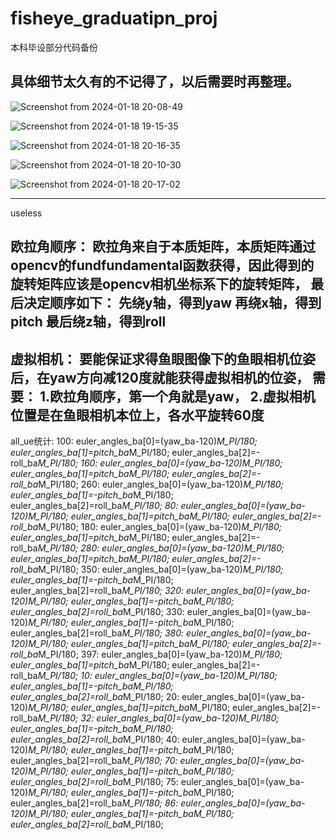 # fisheye_graduatipn_proj
本科毕设部分代码备份

具体细节太久有的不记得了，以后需要时再整理。
---
![Screenshot from 2024-01-18 20-08-49](https://github.com/HLkyss/fisheye_graduatipn_proj/assets/69629475/3fb7a41f-04a4-4f22-a1c6-fc586207a2a7)

![Screenshot from 2024-01-18 19-15-35](https://github.com/HLkyss/fisheye_graduatipn_proj/assets/69629475/808ef662-21ec-4908-8c1d-6dda0db4e774)

![Screenshot from 2024-01-18 20-16-35](https://github.com/HLkyss/fisheye_graduatipn_proj/assets/69629475/076a458b-6a19-4860-a8e9-b47fcf712c4d)

![Screenshot from 2024-01-18 20-10-30](https://github.com/HLkyss/fisheye_graduatipn_proj/assets/69629475/ee491bf7-55f0-4525-9404-19ae4cc009e7)

![Screenshot from 2024-01-18 20-17-02](https://github.com/HLkyss/fisheye_graduatipn_proj/assets/69629475/f5f3128b-cd08-452b-bb08-22ae45aa053d)

---
useless


欧拉角顺序：
欧拉角来自于本质矩阵，本质矩阵通过opencv的fundfundamental函数获得，因此得到的旋转矩阵应该是opencv相机坐标系下的旋转矩阵，
最后决定顺序如下：
先绕y轴，得到yaw
再绕x轴，得到pitch
最后绕z轴，得到roll
-----------------------------------------
虚拟相机：
要能保证求得鱼眼图像下的鱼眼相机位姿后，在yaw方向减120度就能获得虚拟相机的位姿，
需要：
1.欧拉角顺序，第一个角就是yaw，
2.虚拟相机位置是在鱼眼相机本位上，各水平旋转60度
-----------------------------------------
all_ue统计:
100:
    euler_angles_ba[0]=(yaw_ba-120)*M_PI/180;
    euler_angles_ba[1]=pitch_ba*M_PI/180;
    euler_angles_ba[2]=-roll_ba*M_PI/180;
160:
    euler_angles_ba[0]=(yaw_ba-120)*M_PI/180;
    euler_angles_ba[1]=pitch_ba*M_PI/180;
    euler_angles_ba[2]=-roll_ba*M_PI/180;
260:
    euler_angles_ba[0]=(yaw_ba-120)*M_PI/180;
    euler_angles_ba[1]=-pitch_ba*M_PI/180;
    euler_angles_ba[2]=roll_ba*M_PI/180;
80:
    euler_angles_ba[0]=(yaw_ba-120)*M_PI/180;
    euler_angles_ba[1]=pitch_ba*M_PI/180;
    euler_angles_ba[2]=-roll_ba*M_PI/180;
180:
    euler_angles_ba[0]=(yaw_ba-120)*M_PI/180;
    euler_angles_ba[1]=pitch_ba*M_PI/180;
    euler_angles_ba[2]=-roll_ba*M_PI/180;
280:
    euler_angles_ba[0]=(yaw_ba-120)*M_PI/180;
    euler_angles_ba[1]=pitch_ba*M_PI/180;
    euler_angles_ba[2]=-roll_ba*M_PI/180;
350:
    euler_angles_ba[0]=(yaw_ba-120)*M_PI/180;
    euler_angles_ba[1]=-pitch_ba*M_PI/180;
    euler_angles_ba[2]=roll_ba*M_PI/180;
320:
    euler_angles_ba[0]=(yaw_ba-120)*M_PI/180;
    euler_angles_ba[1]=-pitch_ba*M_PI/180;
    euler_angles_ba[2]=roll_ba*M_PI/180;
330:
    euler_angles_ba[0]=(yaw_ba-120)*M_PI/180;
    euler_angles_ba[1]=-pitch_ba*M_PI/180;
    euler_angles_ba[2]=roll_ba*M_PI/180;
380:
    euler_angles_ba[0]=(yaw_ba-120)*M_PI/180;
    euler_angles_ba[1]=pitch_ba*M_PI/180;
    euler_angles_ba[2]=-roll_ba*M_PI/180;
397:
    euler_angles_ba[0]=(yaw_ba-120)*M_PI/180;
    euler_angles_ba[1]=pitch_ba*M_PI/180;
    euler_angles_ba[2]=-roll_ba*M_PI/180;
10:
    euler_angles_ba[0]=(yaw_ba-120)*M_PI/180;
    euler_angles_ba[1]=-pitch_ba*M_PI/180;
    euler_angles_ba[2]=roll_ba*M_PI/180;
20:
    euler_angles_ba[0]=(yaw_ba-120)*M_PI/180;
    euler_angles_ba[1]=pitch_ba*M_PI/180;
    euler_angles_ba[2]=-roll_ba*M_PI/180;
32:
    euler_angles_ba[0]=(yaw_ba-120)*M_PI/180;
    euler_angles_ba[1]=-pitch_ba*M_PI/180;
    euler_angles_ba[2]=roll_ba*M_PI/180;
40:
    euler_angles_ba[0]=(yaw_ba-120)*M_PI/180;
    euler_angles_ba[1]=-pitch_ba*M_PI/180;
    euler_angles_ba[2]=roll_ba*M_PI/180;
70:
    euler_angles_ba[0]=(yaw_ba-120)*M_PI/180;
    euler_angles_ba[1]=-pitch_ba*M_PI/180;
    euler_angles_ba[2]=roll_ba*M_PI/180;
75:
    euler_angles_ba[0]=(yaw_ba-120)*M_PI/180;
    euler_angles_ba[1]=-pitch_ba*M_PI/180;
    euler_angles_ba[2]=roll_ba*M_PI/180;
86:
    euler_angles_ba[0]=(yaw_ba-120)*M_PI/180;
    euler_angles_ba[1]=-pitch_ba*M_PI/180;
    euler_angles_ba[2]=roll_ba*M_PI/180;

